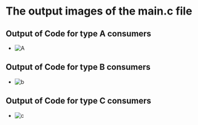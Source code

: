 # The output images of the main.c file
## Output of Code for type A consumers
* ![A](https://user-images.githubusercontent.com/99093515/153657522-e5d64c78-b768-4598-958e-f9770f121e39.png)

## Output of Code for type B consumers
* ![b](https://user-images.githubusercontent.com/99093515/153657571-1de7bc0e-ed6a-410a-8dbf-003a8987e882.png)

## Output of Code for type C consumers
* ![c](https://user-images.githubusercontent.com/99093515/153657633-51b2f1cc-3a68-41a3-aa67-b2ed64021ed8.png)

